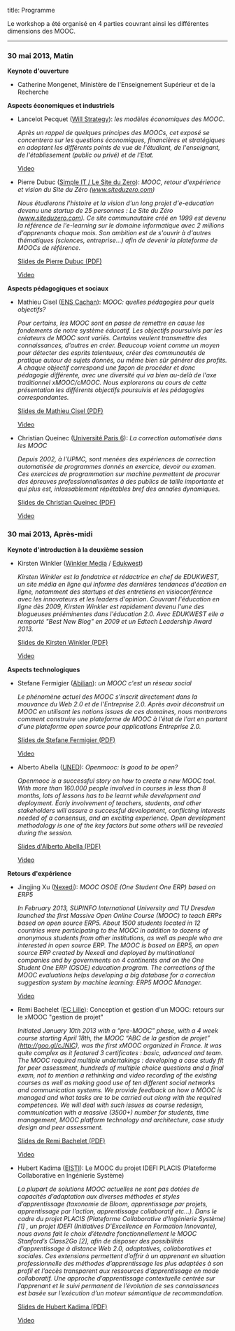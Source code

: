 title: Programme

Le workshop a été organisé en 4 parties couvrant ainsi les différentes dimensions des MOOC.

<hr>

### 30 mai 2013, Matin

**Keynote d'ouverture**

- Catherine Mongenet, Ministère de l'Enseignement Supérieur et de la Recherche

**Aspects économiques et industriels**

- Lancelot Pecquet ([Will Strategy](http://willstrategy.com/)): *les modèles économiques des MOOC*.

    *Après un rappel de quelques principes des MOOCs, cet exposé se concentrera sur les questions économiques, financières et stratégiques en adoptant les différents points de vue de l'étudiant, de l'enseignant, de l'établissement (public ou privé) et de l'Etat.*

    <i class='icon-play'></i> [Video](http://www.irill.org/videos/mooc-2013/Lancelot_Pecquet-les_modeles_economiques_des_MOOC.webm)

- Pierre Dubuc ([Simple IT / Le Site du Zero](http://www.simple-it.fr/)): *MOOC, retour d'expérience et vision du Site du Zéro (www.siteduzero.com)*

    *Nous étudierons l'histoire et la vision d'un long projet d'e-education devenu une startup de 25 personnes : Le Site du Zéro (www.siteduzero.com). Ce site communautaire créé en 1999 est devenu la référence de l'e-learning sur le domaine informatique avec 2 millions d'apprenants chaque mois. Son ambition est de s'ouvrir à d'autres thématiques (sciences, entreprise...) afin de devenir la plateforme de MOOCs de référence.*

    <i class="icon-picture"></i> [Slides de Pierre Dubuc (PDF)](/static/pdf/lemooc2013-siteduzero-dubuc.pdf)

    <i class='icon-play'></i> [Video](http://www.irill.org/videos/mooc-2013/Pierre_Dubuc-MOOC_retour_d_experience_et_vision_du_Site_du_Zero.webm)

**Aspects pédagogiques et sociaux**

- Mathieu Cisel ([ENS Cachan](http://www.stef.ens-cachan.fr/)): *MOOC: quelles pédagogies pour quels objectifs?*

    *Pour certains, les MOOC sont en passe de remettre en cause les fondements de notre système éducatif. Les objectifs poursuivis par les créateurs de MOOC sont variés. Certains veulent transmettre des connaissances, d'autres en créer. Beaucoup voient comme un moyen pour détecter des esprits talentueux, créer des communautés de pratique autour de sujets donnés, ou même bien sûr générer des profits. A chaque objectif correspond une façon de procéder et donc pédagogie différente, avec une diversité qui va bien au-delà de l'axe traditionnel xMOOC/cMOOC. Nous explorerons au cours de cette présentation les différents objectifs poursuivis et les pédagogies correspondantes.*

    <i class="icon-picture"></i> [Slides de Mathieu Cisel (PDF)](/static/pdf/lemooc2013-ens-cachan-cisel.pdf)

    <i class='icon-play'></i> [Video](http://www.irill.org/videos/mooc-2013/Mathieu_Cisel-quelles_pedagogies_pour_quels_objectifs.webm)

- Christian Queinec ([Université Paris 6](http://www.upmc.fr/)): *La correction automatisée dans les MOOC*

    *Depuis 2002, à l’UPMC, sont menées des expériences de correction automatisée de programmes donnés en exercice, devoir ou examen. Ces exercices de programmation sur machine permettent de procurer des épreuves professionnalisantes à des publics de taille importante et qui plus est, inlassablement répétables bref des annales dynamiques.*

    <i class="icon-picture"></i> [Slides de Christian Queinec (PDF)](/static/pdf/lemooc2013-upmc-queinec.pdf)

    <i class='icon-play'></i> [Video](http://www.irill.org/videos/mooc-2013/Christian_Queinec-La_correction_automatisee_dans_les_MOOC.webm)

### 30 mai 2013, Après-midi

**Keynote d'introduction à la deuxième session**

- Kirsten Winkler ([Winkler Media](http://www.winklermedia.com/) / [Edukwest](http://www.edukwest.com/))

    *Kirsten Winkler est la fondatrice et rédactrice en chef de EDUKWEST, un site média en ligne qui informe des dernières tendances d'écation en ligne, notamment des startups et des entretiens en visioconférence avec les innovateurs et les leaders d'opinion. Couvrant l'éducation en ligne dès 2009, Kirsten Winkler est rapidement devenu l'une des blogueuses prééminentes dans l'éducation 2.0. Avec EDUKWEST elle a remporté "Best New Blog"  en 2009 et un Edtech Leadership Award 2013.*

    <i class="icon-picture"></i> [Slides de Kirsten Winkler (PDF)](/static/pdf/lemooc2013-winkler.pdf)

    <i class='icon-play'></i> [Video](http://www.irill.org/videos/mooc-2013/Kirsten_Winkler.webm)

**Aspects technologiques**

- Stefane Fermigier ([Abilian](http://www.abilian.com/)): *un MOOC c'est un réseau social*

    *Le phénomène actuel des MOOC s'inscrit directement dans la mouvance du Web 2.0 et de l'Entreprise 2.0. Après avoir déconstruit un MOOC en utilisant les notions issues de ces domaines, nous montrerons comment construire une plateforme de MOOC à l'état de l'art en partant d'une plateforme open source pour applications Entreprise 2.0.*

    <i class="icon-picture"></i> [Slides de Stefane Fermigier (PDF)](/static/pdf/lemooc2013-abilian-fermigier.pdf)

    <i class='icon-play'></i> [Video](http://www.irill.org/videos/mooc-2013/Stefane_Fermigier-un_MOOC_c_est_un_reseau_social.webm)

- Alberto Abella ([UNED](https://unedcoma.es/)): *Openmooc: Is good to be open?*

    *Openmooc is a successful story on how to create a new MOOC tool. With more than 160.000 people involved in courses in less than 8 months, lots of lessons has to be learnt while development and deployment. Early involvement of teachers, students, and other stakeholders will assure a successful development, conflicting interests needed of a consensus, and an exciting experience. Open development methodology is one of the key factors but some others will be revealed during the session.*

    <i class="icon-picture"></i> [Slides d'Alberto Abella (PDF)](/static/pdf/lemooc2013-rooter-abella.pdf)

    <i class='icon-play'></i> [Video](http://www.irill.org/videos/mooc-2013/Alberto_Abella-Openmooc_Is_good_to_be_open.webm)

**Retours d'expérience**

- Jingjing Xu ([Nexedi](http://www.nexedi.com/)): *MOOC OSOE (One Student One ERP) based on ERP5*

    *In February 2013, SUPINFO International University and TU Dresden launched the first Massive Open Online Course (MOOC) to teach ERPs based on open source ERP5. About 1500 students located in 12 countries were participating to the MOOC in addition to dozens of anonymous students from other institutions, as well as people who are interested  in open source ERP. The MOOC is based on ERP5, an open source ERP  created by Nexedi and deployed by multinational companies and by governments on 4 continents and on the One Student One ERP (OSOE) education program. The corrections of the MOOC evaluations helps developing a big database for a  correction suggestion system by machine learning: ERP5 MOOC Manager.*

    <i class='icon-play'></i> [Video](http://www.irill.org/videos/mooc-2013/Jingjing_Xu-MOOC_OSOE_One_Student_One_ERP_based_on_ERP5.webm)

- Remi Bachelet ([EC Lille](http://rb.ec-lille.fr/)): Conception et gestion d'un MOOC: retours sur le xMOOC "gestion de projet"

    *Initiated January 10th 2013 with a “pre-MOOC” phase, with a 4 week course starting April 18th, the MOOC “ABC de la gestion de projet” (http://goo.gl/cJNIC), was the first xMOOC organized in France. It was quite complex as it featured 3 certificates : basic, advanced and team. The MOOC required multiple undertakings : developing a case study fit for peer assessment, hundreds of multiple choice questions and a final exam, not to mention a rethinking and video recording of the existing courses as well as making good use of ten different social networks and communication systems.
    We provide feedback on how a MOOC is managed and what tasks are to be carried out along with the required competences. We will deal with such issues as course redesign, communication with a massive (3500+) number for students, time management, MOOC platform technology and architecture, case study design and peer assessment.*

    <i class="icon-picture"></i> [Slides de Remi Bachelet (PDF)](/static/pdf/lemooc2013-centrale-lille-bachelet.pdf)

    <i class='icon-play'></i> [Video](http://www.irill.org/videos/mooc-2013/Remi_Bachelet-Conception_et_gestion_d_un_MOOC.webm)

- Hubert Kadima ([EISTI](http://eisti.eu/)): Le MOOC du projet IDEFI PLACIS (Plateforme Collaborative en Ingénierie Système)

    *La plupart de solutions MOOC actuelles ne sont pas dotées de capacités d’adaptation aux  diverses méthodes et styles d’apprentissage (taxonomie de Bloom,  apprentissage par projets, apprentissage par l’action, apprentissage collaboratif  etc…).
    Dans le cadre du projet PLACIS (Plateforme Collaborative d’Ingénierie Système)  [1] , un projet IDEFI   (Initiatives D’Excellence en Formation Innovante), nous avons fait  le choix d’étendre fonctionnellement  le MOOC  Stanford’s Class2Go [2], afin de disposer des possibilités d’apprentissage à distance  Web 2.0, adaptatives, collaboratives et sociales.
    Ces extensions permettent d’offrir à un apprenant en situation professionnelle des méthodes d’apprentissage les plus adaptées à son profil et l’accès transparent aux ressources d’apprentissage en mode collaboratif. Une approche d’apprentissage contextuelle centrée sur l’apprenant et le suivi permanent de l’évolution de ses connaissances est basée sur  l’exécution d’un moteur sémantique de recommandation.*

    <i class="icon-picture"></i> [Slides de Hubert Kadima (PDF)](/static/pdf/lemooc2013-eisti-kadima.pdf)

    <i class='icon-play'></i> [Video](http://www.irill.org/videos/mooc-2013/Hubert_Kadima-Le_MOOC_du_projet_IDEFI_PLACIS.webm)
